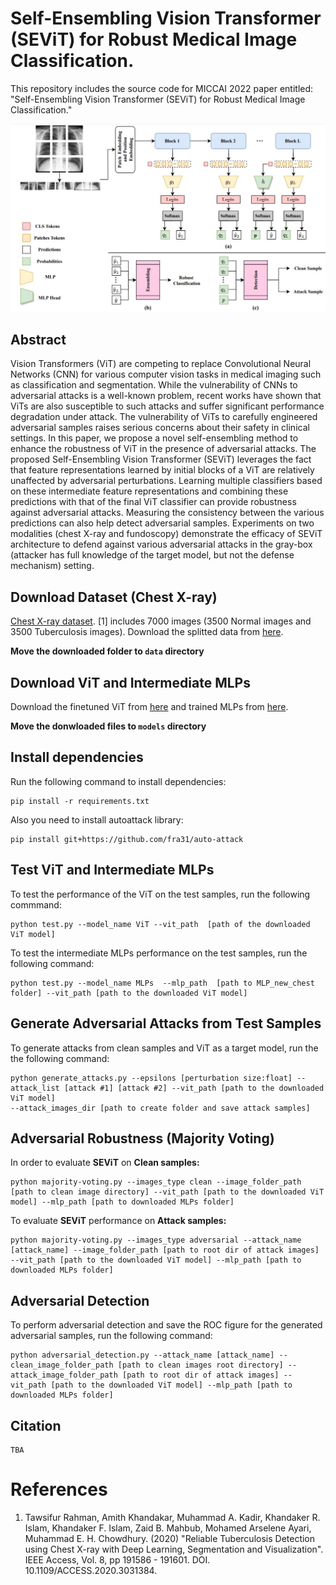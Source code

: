 # Self-Ensembling Vision Transformer (SEViT) for Robust Medical Image Classification. 
This repository includes the source code for MICCAI 2022 paper entitled: "Self-Ensembling Vision Transformer (SEViT) for Robust Medical Image Classification."

![Method](Figures/Method.jpg)

## Abstract 
Vision Transformers (ViT) are competing to replace Convolutional Neural Networks (CNN) for various computer vision tasks in medical imaging such as classification and segmentation. While the vulnerability of CNNs to adversarial attacks is a well-known problem, recent works have shown that ViTs are also susceptible to such attacks
and suffer significant performance degradation under attack. The vulnerability of ViTs to carefully engineered adversarial samples raises serious concerns about their safety in clinical settings. In this paper, we propose a novel self-ensembling method to enhance the robustness of ViT in the presence of adversarial attacks. The proposed Self-Ensembling Vision Transformer (SEViT) leverages the fact that feature representations learned by initial blocks of a ViT are relatively unaffected by adversarial perturbations. Learning multiple classifiers based on these intermediate feature representations and combining these predictions with that of the final ViT classifier can provide robustness against adversarial attacks. Measuring the consistency between the various predictions can also help detect adversarial samples. Experiments on two modalities (chest X-ray and fundoscopy) demonstrate the efficacy of SEViT architecture to defend against various adversarial attacks in the gray-box (attacker has full knowledge of the target model, but not the defense mechanism) setting.

## Download Dataset (Chest X-ray)
[Chest X-ray dataset](https://www.kaggle.com/datasets/tawsifurrahman/tuberculosis-tb-chest-xray-dataset).
[1] includes 7000 images (3500 Normal images and 3500 Tuberculosis images). Download the splitted data from [here](https://drive.google.com/drive/folders/1XmdB37YowEHQTak2rU2iqyzHK8WBF7pO?usp=sharing). 

**Move the downloaded folder to `data` directory**

## Download ViT and Intermediate MLPs
Download the finetuned ViT from [here](https://drive.google.com/file/d/1NulESf8t8Lh7VAOn0nzpURZvYgcUzIaN/view?usp=sharing) and trained MLPs from [here](https://drive.google.com/drive/folders/11nZJuhJhBDqU52EGWU8VFFORoMGtBgiH?usp=sharing). 

**Move the donwloaded files to `models` directory**

## Install dependencies
Run the following command to install dependencies: 

```
pip install -r requirements.txt
```

Also you need to install autoattack library:

```
pip install git+https://github.com/fra31/auto-attack
```
## Test ViT and Intermediate MLPs 
To test the performance of the ViT on the test samples, run the following commmand: 

```
python test.py --model_name ViT --vit_path  [path of the downloaded ViT model]
````

To test the intermediate MLPs performance on the test samples, run the following command: 

```
python test.py --model_name MLPs  --mlp_path  [path to MLP_new_chest folder] --vit_path [path to the downloaded ViT model]
```


## Generate Adversarial Attacks from Test Samples
To generate attacks from clean samples and ViT as a target model, run the the following command: 

```
python generate_attacks.py --epsilons [perturbation size:float] --attack_list [attack #1] [attack #2] --vit_path [path to the downloaded ViT model]  
--attack_images_dir [path to create folder and save attack samples]
```

## Adversarial Robustness (Majority Voting)
In order to evaluate **SEViT** on **Clean samples:** 

```
python majority-voting.py --images_type clean --image_folder_path [path to clean image directory] --vit_path [path to the downloaded ViT model] --mlp_path [path to downloaded MLPs folder]
```

To evaluate **SEViT** performance on **Attack samples:**

```
python majority-voting.py --images_type adversarial --attack_name [attack_name] --image_folder_path [path to root dir of attack images] --vit_path [path to the downloaded ViT model] --mlp_path [path to downloaded MLPs folder]
```

## Adversarial Detection
To perform adversarial detection and save the ROC figure for the generated adversarial samples, run the following command: 

```
python adversarial_detection.py --attack_name [attack_name] --clean_image_folder_path [path to clean images root directory] --attack_image_folder_path [path to root dir of attack images] --vit_path [path to the downloaded ViT model] --mlp_path [path to downloaded MLPs folder]
```

## Citation
```
TBA
```

# References
1. Tawsifur Rahman, Amith Khandakar, Muhammad A. Kadir, Khandaker R. Islam, Khandaker F. Islam, Zaid B. Mahbub, Mohamed Arselene Ayari, Muhammad E. H. Chowdhury. (2020) "Reliable Tuberculosis Detection using Chest X-ray with Deep Learning, Segmentation and Visualization". IEEE Access, Vol. 8, pp 191586 - 191601. DOI. 10.1109/ACCESS.2020.3031384.
